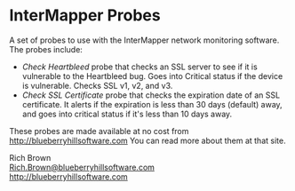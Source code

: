 InterMapper Probes
==================

A set of probes to use with the InterMapper network monitoring software. The probes include:

* *Check Heartbleed* probe that checks an SSL server to see if it is vulnerable to the Heartbleed bug. Goes into Critical status if the device is vulnerable. Checks SSL v1, v2, and v3.
* *Check SSL Certificate* probe that checks the expiration date of an SSL certificate. It alerts if the expiration is less than 30 days (default) away, and goes into critical status if it's less than 10 days away.


These probes are made available at no cost from http://blueberryhillsoftware.com You can read more about them at that site.

Rich Brown  
Rich.Brown@blueberryhillsoftware.com  
http://blueberryhillsoftware.com
